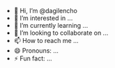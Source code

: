 - 👋 Hi, I’m @dagilencho
- 👀 I’m interested in ...
- 🌱 I’m currently learning ...
- 💞️ I’m looking to collaborate on ...
- 📫 How to reach me ...
- 😄 Pronouns: ...
- ⚡ Fun fact: ...

<!---
dagilencho/dagilencho is a ✨ special ✨ repository because its `README.md` (this file) appears on your GitHub profile.
You can click the Preview link to take a look at your changes.
--->
